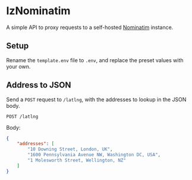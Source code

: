 # IzNominatim
A simple API to proxy requests to a self-hosted [Nominatim](https://nominatim.org/) instance.

## Setup
Rename the `template.env` file to `.env`, and replace the preset values with your own.

## Address to JSON
Send a `POST` request to `/latlng`, with the addresses to lookup in the JSON body.
```http
POST /latlng
```
Body:
```json
{
    "addresses": [
        "10 Downing Street, London, UK",
        "1600 Pennsylvania Avenue NW, Washington DC, USA",
        "1 Molesworth Street, Wellington, NZ"
    ]
}
```
